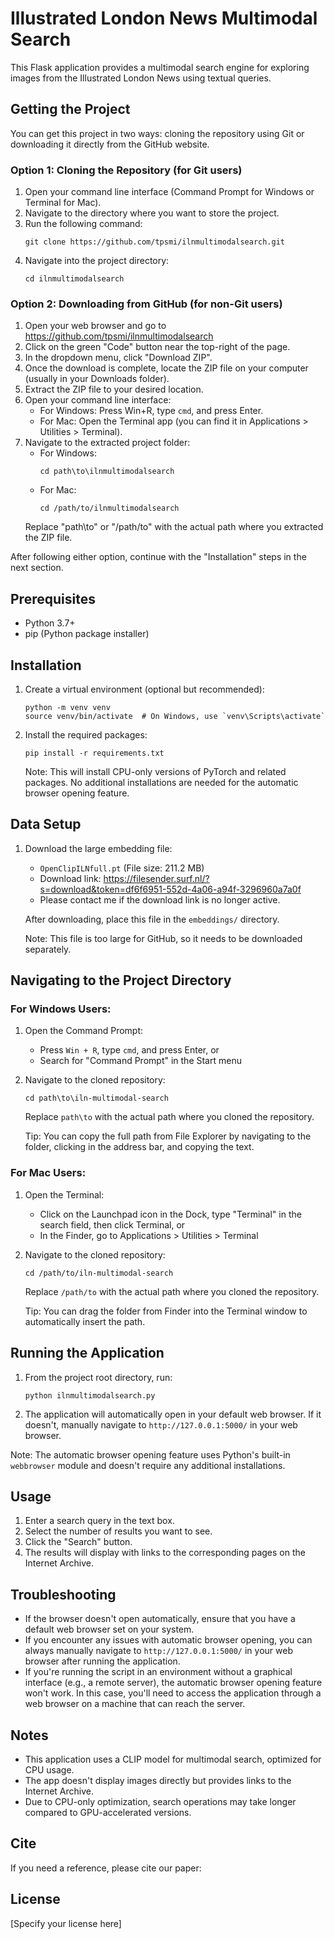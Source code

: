 # Illustrated London News Multimodal Search

This Flask application provides a multimodal search engine for exploring images from the Illustrated London News using textual queries.

## Getting the Project

You can get this project in two ways: cloning the repository using Git or downloading it directly from the GitHub website.

### Option 1: Cloning the Repository (for Git users)

1. Open your command line interface (Command Prompt for Windows or Terminal for Mac).
2. Navigate to the directory where you want to store the project.
3. Run the following command:
   ```
   git clone https://github.com/tpsmi/ilnmultimodalsearch.git
   ```
4. Navigate into the project directory:
   ```
   cd ilnmultimodalsearch
   ```

### Option 2: Downloading from GitHub (for non-Git users)

1. Open your web browser and go to https://github.com/tpsmi/ilnmultimodalsearch
2. Click on the green "Code" button near the top-right of the page.
3. In the dropdown menu, click "Download ZIP".
4. Once the download is complete, locate the ZIP file on your computer (usually in your Downloads folder).
5. Extract the ZIP file to your desired location.
6. Open your command line interface:
   - For Windows: Press Win+R, type `cmd`, and press Enter.
   - For Mac: Open the Terminal app (you can find it in Applications > Utilities > Terminal).
7. Navigate to the extracted project folder:
   - For Windows: 
     ```
     cd path\to\ilnmultimodalsearch
     ```
   - For Mac:
     ```
     cd /path/to/ilnmultimodalsearch
     ```
   Replace "path\to" or "/path/to" with the actual path where you extracted the ZIP file.

After following either option, continue with the "Installation" steps in the next section.

## Prerequisites

- Python 3.7+
- pip (Python package installer)

## Installation

1. Create a virtual environment (optional but recommended):
   ```
   python -m venv venv
   source venv/bin/activate  # On Windows, use `venv\Scripts\activate`
   ```

2. Install the required packages:
   ```
   pip install -r requirements.txt
   ```

   Note: This will install CPU-only versions of PyTorch and related packages. No additional installations are needed for the automatic browser opening feature.

## Data Setup

1. Download the large embedding file:
   - `OpenClipILNfull.pt` (File size: 211.2 MB)
   - Download link: https://filesender.surf.nl/?s=download&token=df6f6951-552d-4a06-a94f-3296960a7a0f
   - Please contact me if the download link is no longer active. 

   After downloading, place this file in the `embeddings/` directory.

   Note: This file is too large for GitHub, so it needs to be downloaded separately.

## Navigating to the Project Directory

### For Windows Users:

1. Open the Command Prompt:
   - Press `Win + R`, type `cmd`, and press Enter, or
   - Search for "Command Prompt" in the Start menu

2. Navigate to the cloned repository:
   ```
   cd path\to\iln-multimodal-search
   ```
   Replace `path\to` with the actual path where you cloned the repository.

   Tip: You can copy the full path from File Explorer by navigating to the folder, clicking in the address bar, and copying the text.

### For Mac Users:

1. Open the Terminal:
   - Click on the Launchpad icon in the Dock, type "Terminal" in the search field, then click Terminal, or
   - In the Finder, go to Applications > Utilities > Terminal

2. Navigate to the cloned repository:
   ```
   cd /path/to/iln-multimodal-search
   ```
   Replace `/path/to` with the actual path where you cloned the repository.

   Tip: You can drag the folder from Finder into the Terminal window to automatically insert the path.

## Running the Application

1. From the project root directory, run:
   ```
   python ilnmultimodalsearch.py
   ```

2. The application will automatically open in your default web browser. If it doesn't, manually navigate to `http://127.0.0.1:5000/` in your web browser.

Note: The automatic browser opening feature uses Python's built-in `webbrowser` module and doesn't require any additional installations.

## Usage

1. Enter a search query in the text box.
2. Select the number of results you want to see.
3. Click the "Search" button.
4. The results will display with links to the corresponding pages on the Internet Archive.

## Troubleshooting

- If the browser doesn't open automatically, ensure that you have a default web browser set on your system.
- If you encounter any issues with automatic browser opening, you can always manually navigate to `http://127.0.0.1:5000/` in your web browser after running the application.
- If you're running the script in an environment without a graphical interface (e.g., a remote server), the automatic browser opening feature won't work. In this case, you'll need to access the application through a web browser on a machine that can reach the server.

## Notes

- This application uses a CLIP model for multimodal search, optimized for CPU usage.
- The app doesn't display images directly but provides links to the Internet Archive.
- Due to CPU-only optimization, search operations may take longer compared to GPU-accelerated versions.

## Cite

If you need a reference, please cite our paper: 

## License

[Specify your license here]
